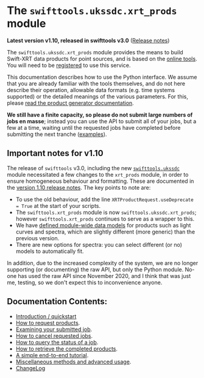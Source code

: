 # The `swifttools.ukssdc.xrt_prods` module

**Latest version v1.10, released in swifttools v3.0** ([Release notes](xrt_prods/ReleaseNotes_v110.md))

The `swifttools.ukssdc.xrt_prods` module provides the means to build Swift-XRT data products for point sources,
and is based on the [online tools](https://www.swift.ac.uk/user_objects). You will need to be [registered](https://www.swift.ac.uk/user_objects/register.php) to use this service.

This documentation describes how to use the Python interface. We assume that you are already familiar with the tools
themselves, and do not here describe their operation, allowable data formats (e.g. time systems supported) or the
detailed meanings of the various parameters. For this, please [read the product generator
documentation](https://www.swift.ac.uk/user_objects/docs.php).

**We still have a finite capacity, so please do not submit large numbers of jobs en masse**; instead you can use the API
to submit all of your jobs, but a few at a time, waiting until the requested jobs have completed before submitting the next tranche
([examples](xrt_prods/advanced.md#scripting-large-numbers-of-jobs)).

## Important notes for v1.10

The release of `swifttools` v3.0, including the new [`swifttools.ukssdc`](https://www.swift.ac.uk/API/ukssdc) module
necessitated a few changes to the `xrt_prods` module, in order to ensure homogeneous behaviour and formatting. These
are documented in the [version 1.10 release notes](xrt_prods/ReleaseNotes_v110.md). The key points to note are:

* To use the old behaviour, add the line `XRTProductRequest.useDeprecate = True` at the start of your scripts.
* The `swifttools.xrt_prods` module is now `swifttools.ukssdc.xrt_prods`; however `swifttools.xrt_prods` continues to serve
as a wrapper to this.
* We have [defined module-wide data models](https://www.swift.ac.uk/API/ukssdc/structures.md) for products such as light curves
and spectra, which are slightly different (more generic) than the previous version.
* There are new options for spectra: you can select different (or no) models to automatically fit.

In addition, due to the increased complexity of the system, we are no longer supporting (or documenting) the raw API,
but only the Python module. No-one has used the raw API since November 2020, and I think that was just me, testing, so we
don't expect this to inconvenience anyone.

## Documentation Contents:

* [Introduction / quickstart](xrt_prods/README.md)
* [How to request products](xrt_prods/RequestJob.md).
* [Examining your submitted job](xrt_prods/ReturnData.md).
* [How to cancel requested jobs](xrt_prods/CancelJob.md).
* [How to query the status of a job](xrt_prods/JobStatus.md).
* [How to retrieve the completed products](xrt_prods/RetrieveProducts.md).
* [A simple end-to-end tutorial](xrt_prods/tutorial.md).
* [Miscellaneous methods and advanced usage](xrt_prods/advanced.md). 
* [ChangeLog](xrt_prods/ChangeLog.md)
